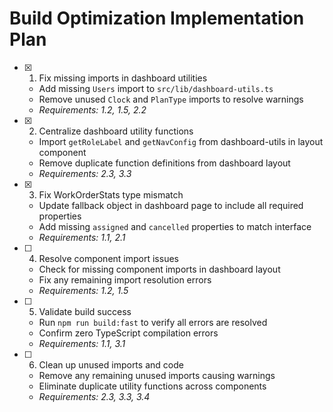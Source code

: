# Build Optimization Implementation Plan

- [x] 1. Fix missing imports in dashboard utilities


  - Add missing `Users` import to `src/lib/dashboard-utils.ts`
  - Remove unused `Clock` and `PlanType` imports to resolve warnings
  - _Requirements: 1.2, 1.5, 2.2_

- [x] 2. Centralize dashboard utility functions


  - Import `getRoleLabel` and `getNavConfig` from dashboard-utils in layout component
  - Remove duplicate function definitions from dashboard layout
  - _Requirements: 2.3, 3.3_




- [x] 3. Fix WorkOrderStats type mismatch

  - Update fallback object in dashboard page to include all required properties
  - Add missing `assigned` and `cancelled` properties to match interface
  - _Requirements: 1.1, 2.1_


- [ ] 4. Resolve component import issues
  - Check for missing component imports in dashboard layout
  - Fix any remaining import resolution errors
  - _Requirements: 1.2, 1.5_



- [ ] 5. Validate build success
  - Run `npm run build:fast` to verify all errors are resolved
  - Confirm zero TypeScript compilation errors
  - _Requirements: 1.1, 3.1_

- [ ] 6. Clean up unused imports and code
  - Remove any remaining unused imports causing warnings
  - Eliminate duplicate utility functions across components
  - _Requirements: 2.3, 3.3, 3.4_